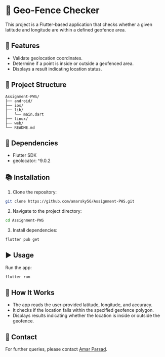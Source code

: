 # 📍 Geo-Fence Checker

This project is a Flutter-based application that checks whether a given latitude and longitude are within a defined geofence area.

## 🚀 Features

- Validate geolocation coordinates.
- Determine if a point is inside or outside a geofenced area.
- Displays a result indicating location status.

## 📂 Project Structure

```
Assignment-PWS/
├── android/
├── ios/
├── lib/
│   └── main.dart
├── linux/
├── web/
└── README.md
```

## 📡 Dependencies

- Flutter SDK
- geolocator: ^9.0.2

## 📚 Installation

1. Clone the repository:
```bash
git clone https://github.com/amarsky56/Assignment-PWS.git
```
2. Navigate to the project directory:
```bash
cd Assignment-PWS
```
3. Install dependencies:
```bash
flutter pub get
```

## ▶️ Usage

Run the app:
```bash
flutter run
```

## 📌 How It Works
- The app reads the user-provided latitude, longitude, and accuracy.
- It checks if the location falls within the specified geofence polygon.
- Displays results indicating whether the location is inside or outside the geofence.

## 📧 Contact
For further queries, please contact [Amar Parsad](mailto:amarsky56@gmail.com).
